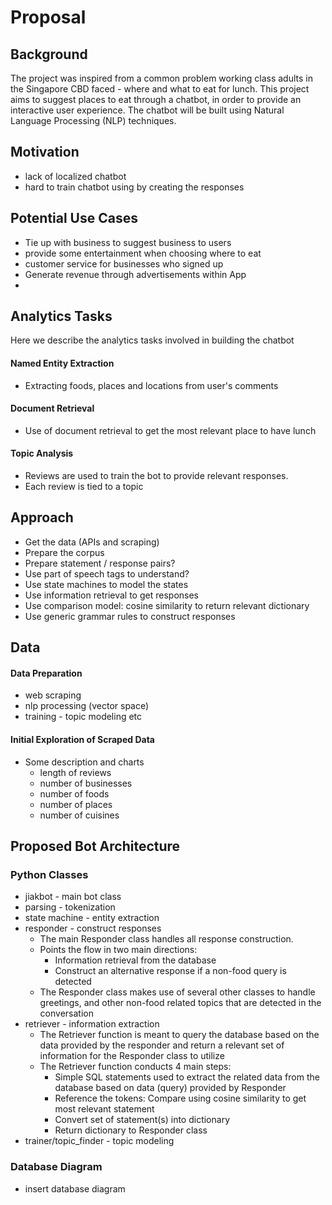 # Proposal

## Background
The project was inspired from a common problem working class adults in the Singapore CBD faced - where and what to eat for lunch. This project aims to suggest places to eat through a chatbot, in order to provide an interactive user experience. The chatbot will be built using Natural Language Processing (NLP) techniques.

## Motivation
* lack of localized chatbot
* hard to train chatbot using by creating the responses

## Potential Use Cases
* Tie up with business to suggest business to users
* provide some entertainment when choosing where to eat
* customer service for businesses who signed up
* Generate revenue through advertisements within App
* 

## Analytics Tasks
Here we describe the analytics tasks involved in building the chatbot

#### Named Entity Extraction
* Extracting foods, places and locations from user's comments

#### Document Retrieval
* Use of document retrieval to get the most relevant place to have lunch

#### Topic Analysis
* Reviews are used to train the bot to provide relevant responses.
* Each review is tied to a topic

## Approach
* Get the data (APIs and scraping)
* Prepare the corpus
* Prepare statement / response pairs?
* Use part of speech tags to understand?
* Use state machines to model the states
* Use information retrieval to get responses
* Use comparison model: cosine similarity to return relevant dictionary
* Use generic grammar rules to construct responses

## Data

#### Data Preparation
* web scraping
* nlp processing (vector space)
* training - topic modeling etc

#### Initial Exploration of Scraped Data
* Some description and charts
    * length of reviews
    * number of businesses
    * number of foods
    * number of places
    * number of cuisines

## Proposed Bot Architecture
### Python Classes
* jiakbot - main bot class
* parsing - tokenization
* state machine - entity extraction
* responder - construct responses
    * The main Responder class handles all response construction.
    * Points the flow in two main directions:
        * Information retrieval from the database
        * Construct an alternative response if a non-food query is detected
    * The Responder class makes use of several other classes to handle greetings, and other non-food related topics that are detected in the conversation
* retriever - information extraction
   * The Retriever function is meant to query the database based on the data provided by the responder and return a relevant set of information for the Responder class to utilize
   * The Retriever function conducts 4 main steps:
      * Simple SQL statements used to extract the related data from the database based on data (query) provided by Responder
      * Reference the tokens: Compare using cosine similarity to get most relevant statement
      * Convert set of statement(s) into dictionary
      * Return dictionary to Responder class
* trainer/topic_finder - topic modeling

### Database Diagram
* insert database diagram
